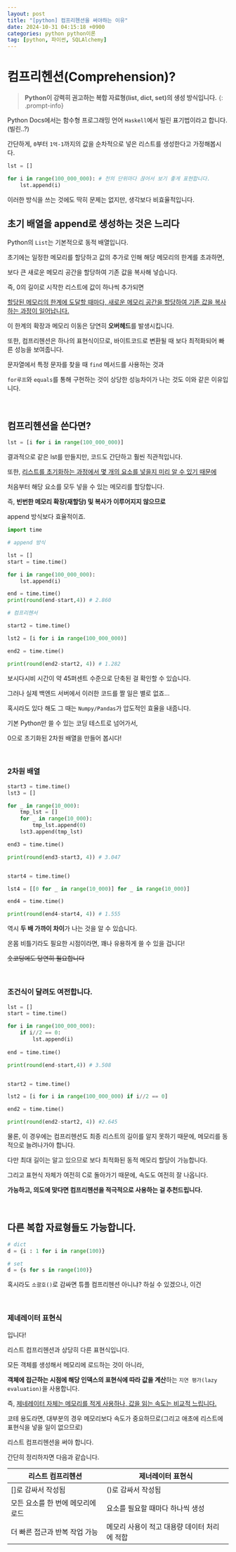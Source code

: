 ```yaml
---
layout: post
title: "[python] 컴프리헨션을 써야하는 이유"
date: 2024-10-31 04:15:18 +0900
categories: python python이론
tag: [python, 파이썬, SQLAlchemy]
---
```


# **컴프리헨션(Comprehension)?**

>**Python이 강력히 권고하는 복합 자료형(list, dict, set)의 생성 방식입니다.**
{: .prompt-info}

Python Docs에서는 함수형 프로그래밍 언어 `Haskell`에서 빌린 표기법이라고 합니다.(빌린..?)

간단하게, `0`부터 `1억-1`까지의 값을 순차적으로 넣은 리스트를 생성한다고 가정해봅시다.

```python
lst = []

for i in range(100_000_000): # 천의 단위마다 끊어서 보기 좋게 표현합니다.
    lst.append(i)
```

이러한 방식을 쓰는 것에도 딱히 문제는 없지만, 생각보다 비효율적입니다.

## **초기 배열을 append로 생성하는 것은 느리다**

Python의 `List`는 기본적으로 동적 배열입니다.

초기에는 일정한 메모리를 할당하고 값의 추가로 인해 해당 메모리의 한계를 초과하면,

보다 큰 새로운 메모리 공간을 할당하여 기존 값을 복사해 넣습니다.

즉, 0의 길이로 시작한 리스트에 값이 하나씩 추가되면

<u>할당된 메모리의 한계에 도달할 때마다, 새로운 메모리 공간을 할당하여 기존 값을 복사하는 과정이 일어납니다.</u>

이 한계의 확장과 메모리 이동은 당연히 **오버헤드**를 발생시킵니다.

또한, 컴프리헨션은 하나의 표현식이므로, 바이트코드로 변환될 때 보다 최적화되어 빠른 성능을 보여줍니다.

문자열에서 특정 문자를 찾을 때 `find` 메서드를 사용하는 것과

`for루프`와 `equals`를 통해 구현하는 것이 상당한 성능차이가 나는 것도 이와 같은 이유입니다.

<br>

## **컴프리헨션을 쓴다면?**

```python
lst = [i for i in range(100_000_000)]
```

결과적으로 같은 lst를 만들지만, 코드도 간단하고 훨씬 직관적입니다.

또한, <u>리스트를 초기화하는 과정에서 몇 개의 요소를 넣을지 미리 알 수 있기 때문에</u>

처음부터 해당 요소를 모두 넣을 수 있는 메모리를 할당합니다.

즉, **빈번한 메모리 확장(재할당) 및 복사가 이루어지지 않으므로**

append 방식보다 효율적이죠.

```python
import time

# append 방식

lst = []
start = time.time()

for i in range(100_000_000):
    lst.append(i)

end = time.time()
print(round(end-start,4)) # 2.860

# 컴프리헨서

start2 = time.time()

lst2 = [i for i in range(100_000_000)]

end2 = time.time()

print(round(end2-start2, 4)) # 1.282
```

보시다시비 시간이 약 45퍼센트 수준으로 단축된 걸 확인할 수 있습니다.

그러나 실제 백엔드 서버에서 이러한 코드를 짤 일은 별로 없죠...

혹시라도 있다 해도 그 때는 `Numpy/Pandas`가 압도적인 효율을 내줍니다.

기본 Python만 쓸 수 있는 코딩 테스트로 넘어가서,

0으로 초기화된 2차원 배열을 만들어 봅시다!

<br>

### 2차원 배열

```python
start3 = time.time()
lst3 = []

for _ in range(10_000):
    tmp_lst = []
    for _ in range(10_000):
        tmp_lst.append(0)
    lst3.append(tmp_lst)

end3 = time.time()

print(round(end3-start3, 4)) # 3.047


start4 = time.time()

lst4 = [[0 for _ in range(10_000)] for _ in range(10_000)]

end4 = time.time()

print(round(end4-start4, 4)) # 1.555
```

역시 **두 배 가까이 차이**가 나는 것을 알 수 있습니다.

온몸 비틀기라도 필요한 시점이라면, 꽤나 유용하게 쓸 수 있을 겁니다!

~~숏코딩에도 당연히 필요합니다~~

<br>

### **조건식이 달려도 여전합니다.**

```python
lst = []
start = time.time()

for i in range(100_000_000):
    if i//2 == 0:
        lst.append(i)
    
end = time.time()

print(round(end-start,4)) # 3.508


start2 = time.time()

lst2 = [i for i in range(100_000_000) if i//2 == 0]

end2 = time.time()

print(round(end2-start2, 4)) #2.645
```

물론, 이 경우에는 컴프리헨션도 최종 리스트의 길이를 알지 못하기 때문에, 메모리를 동적으로 늘려나가야 합니다.

다만 최대 길이는 알고 있으므로 보다 최적화된 동적 메모리 할당이 가능합니다.

그리고 표현식 자체가 여전히 C로 돌아가기 때문에, 속도도 여전히 잘 나옵니다.

**가능하고, 의도에 맞다면 컴프리헨션을 적극적으로 사용하는 걸 추천드립니다.**

<br>

## **다른 복합 자료형들도 가능합니다.**

```python
# dict
d = {i : 1 for i in range(100)}

# set
d = {s for s in range(100)}
```

혹시라도 `소괄호()`로 감싸면 튜플 컴프리헨션 아니냐? 하실 수 있겠으나, 이건

<br>

### **제네레이터 표현식**

입니다!

리스트 컴프리헨션과 상당히 다른 표현식입니다.

모든 객체를 생성해서 메모리에 로드하는 것이 아니라,

**객체에 접근하는 시점에 해당 인덱스의 표현식에 따라 값을 계산**하는 `지연 평가(lazy evaluation)`을 사용합니다.

즉, <u>제네레이터 자체는 메모리를 적게 사용하나, 값을 읽는 속도는 비교적 느립니다.</u>

코테 용도라면, 대부분의 경우 메모리보다 속도가 중요하므로(그리고 애초에 리스트에 표현식을 넣을 일이 없으므로)

리스트 컴프리헨션을 써야 합니다.

간단히 정리하자면 다음과 같습니다.

| **리스트 컴프리헨션** | **제너레이터 표현식** |
|---|---|
| []로 감싸서 작성됨 | ()로 감싸서 작성됨 |
| 모든 요소를 한 번에 메모리에 로드 | 요소를 필요할 때마다 하나씩 생성 |
|더 빠른 접근과 반복 작업 가능 | 메모리 사용이 적고 대용량 데이터 처리에 적합 |